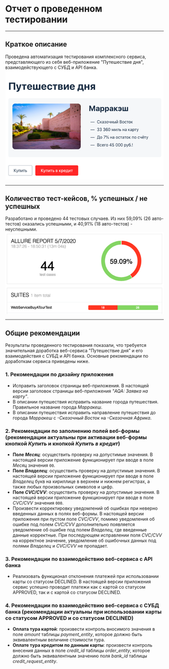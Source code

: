 # Отчет о проведенном тестировании
***        
## **Краткое описание**         
Проведена автоматизация тестирования комплексного сервиса,
представляющего из себя веб-приложение "Путешествие дня", взаимодействующего
с СУБД и API банка.        
![](../docs/pictures/SUT.png)       
***         
## **Количество тест-кейсов, % успешных / не успешных**        
Разработано и проведено 44 тестовых случаев.
Из них 59,09% (26 авто-тестов) оказались успешными, и 40,91% (18 авто-тестов) - неуспешными.     
![](../docs/pictures/AllureReport.png)   
***            
## **Общие рекомендации**        
Результаты проведенного тестирования показали, что требуется значительная доработка 
веб-сервиса "Путешествие дня" и его взаимодействия с СУБД и API банка. Основные рекомендации по доработкам сервиса
приведены ниже.
### 1. Рекомендации по дизайну приложения
* Исправить заголовок страницы веб-приложения. В настоящей версии заголовок страницы веб-приложения _"AQA: Заявка на карту"_.    
* В описании путешествия исправить название города путешествия. Правильное название города _Марракеш_.   
* В описании путешествия исправить направление путешествия до города _Марракеш_ с _-Сказочный Восток_ на _-Сказочная Африка_.
### 2. Рекомендации по заполнению полей веб-формы (рекомендации актуальны при активации веб-формы кнопкой _Купить_ и кнопкой _Купить в кредит_)  
* **Поле _Месяц_**: осуществить проверку на допустимые значения. В настоящей версии приложение функционирует при вводе в
поле _Месяц_ значения `00`.   
* **Поле _Владелец_**: осуществить проверку на допустимые значения. В настоящей версии
 приложение функционирует при вводе в поле _Владелец_ букв на кириллице в верхнем и нижнем регистрах, а также любых 
 произвольных символов и цифр.  
* **Поле _CVC/CVV_**: осуществить проверку на допустимые значения. В настоящей версии приложение функционирует при вводе в поле
 _CVC/CVV_ значения `000`.   
* Произвести корректировку уведомлений об ошибках при неверно введенных данных в полях веб-формы. В настоящей версии приложения
 при пустом поле _CVC/CVV_, помимо уведомления об ошибке под полем _CVC/CVV_ дополнительно появляется уведомление об ошибке под
 полем _Владелец_, где введенные данные корректные. При последующем исправлении поля _CVC/CVV_ на корректное значение, уведомление
 об ошибочных данных под полями _Владелец_ и _CVC/CVV_ не пропадает.
### 3. Рекомендации по взаимодействию веб-сервиса с API банка
* Реализовать функционал отклонения платежей при использовании карты со статусом DECLINED. В настоящей версии приложения сервис
 успешно проводит платежи как с картой со статусом APPROVED, так и с картой со статусом DECLINED.  
### 4. Рекомендации по взаимодействию веб-сервиса с СУБД банка (рекомендации актуальны при использовании карты со статусом APPROVED и со статусом DECLINED)   
* **Оплата тура картой**: произвести контроль вносимого значения в поле _amount_ таблицы _payment_entity_, которое должно быть
эквивалентным величине стоимости тура.    
* **Оплате тура кредитом по данным карты**: произвести контроль внесения данных в поле _credit_id_ таблицы _order_entity_, которое 
должно быть эквивалентным значению поля _bank_id_ таблицы _credit_request_entity_.   

